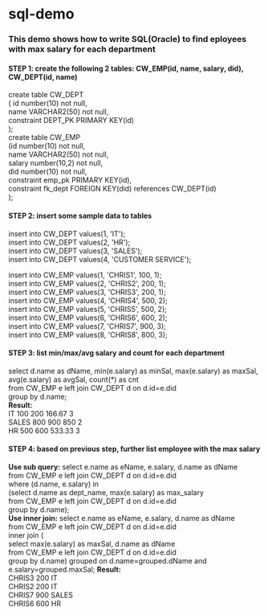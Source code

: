 # sql-demo
### This demo shows how to write SQL(Oracle) to find eployees with max salary for each department
#### STEP 1: create the following 2 tables: CW_EMP(id, name, salary, did), CW_DEPT(id, name)
create table CW_DEPT  
( id number(10) not null,  
name VARCHAR2(50) not null,  
constraint DEPT_PK PRIMARY KEY(id)  
);  
create table CW_EMP  
(id number(10) not null,  
name VARCHAR2(50) not null,  
salary number(10,2) not null,  
did number(10) not null,  
constraint emp_pk PRIMARY KEY(id),  
constraint fk_dept FOREIGN KEY(did) references CW_DEPT(id)  
);  
#### STEP 2: insert some sample data to tables
insert into CW_DEPT values(1, 'IT');  
insert into CW_DEPT values(2, 'HR');  
insert into CW_DEPT values(3, 'SALES');  
insert into CW_DEPT values(4, 'CUSTOMER SERVICE');  
  
insert into CW_EMP values(1, 'CHRIS1', 100, 1);  
insert into CW_EMP values(2, 'CHRIS2', 200, 1);  
insert into CW_EMP values(3, 'CHRIS3', 200, 1);  
insert into CW_EMP values(4, 'CHRIS4', 500, 2);  
insert into CW_EMP values(5, 'CHRIS5', 500, 2);  
insert into CW_EMP values(6, 'CHRIS6', 600, 2);  
insert into CW_EMP values(7, 'CHRIS7', 900, 3);  
insert into CW_EMP values(8, 'CHRIS8', 800, 3);  
#### STEP 3: list min/max/avg salary and count for each department
  select d.name as dName, min(e.salary) as minSal, max(e.salary) as maxSal, avg(e.salary) as avgSal, count(*) as cnt   
    from CW_EMP e left join CW_DEPT d on d.id=e.did  
    group by d.name;  
**Result:**  
    IT    100   200   166.67  3  
    SALES 800   900   850     2  
    HR    500   600   533.33  3  
#### STEP 4: based on previous step, further list employee with the max salary
**Use sub query:**
select e.name as eName, e.salary, d.name as dName  
  from CW_EMP e left join CW_DEPT d on d.id=e.did  
  where (d.name, e.salary) in  
    (select  d.name as dept_name, max(e.salary) as max_salary  
      from CW_EMP e left join CW_DEPT d on d.id=e.did  
        group by d.name);  
**Use inner join:**
select e.name as eName, e.salary, d.name as dName  
    from CW_EMP e left join CW_DEPT d on d.id=e.did    
    inner join (  
      select max(e.salary) as maxSal, d.name as dName    
        from CW_EMP e left join CW_DEPT d on d.id=e.did    
        group by d.name) grouped on d.name=grouped.dName and e.salary=grouped.maxSal; 
**Result:**  
    CHRIS3 200 IT  
    CHRIS2 200 IT  
    CHRIS7 900 SALES  
    CHRIS6 600 HR  
